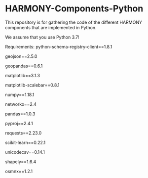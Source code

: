 # HARMONY-Components-Python
This repository is for gathering the code of the different HARMONY components that are implemented in Python.

We assume that you use Python 3.7!

Requirements:
python-schema-registry-client==1.8.1

geojson==2.5.0

geopandas==0.6.1

matplotlib==3.1.3

matplotlib-scalebar==0.8.1

numpy==1.18.1

networkx==2.4

pandas==1.0.3

pyproj==2.4.1

requests==2.23.0

scikit-learn==0.22.1

unicodecsv==0.14.1

shapely==1.6.4

osmnx==1.2.1

